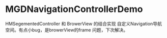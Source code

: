 # MGDNavigationControllerDemo
HMSegementedController 和 BrowerView 的结合实现 自定义Navigation导航空间。有点小bug，是browerView的frame 问题，下次解决。

